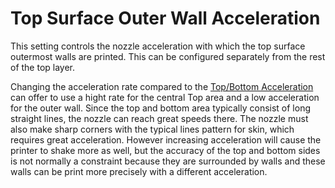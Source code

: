 Top Surface Outer Wall Acceleration
====
This setting controls the nozzle acceleration with which the top surface outermost walls are printed. This can be configured separately from the rest of the top layer.

Changing the acceleration rate compared to the [Top/Bottom Acceleration](acceleration_topbottom.md) can offer to use a hight rate for the central Top area and a low acceleration for the outer wall. Since the top and bottom area typically consist of long straight lines, the nozzle can reach great speeds there. The nozzle must also make sharp corners with the typical lines pattern for skin, which requires great acceleration. However increasing acceleration will cause the printer to shake more as well, but the accuracy of the top and bottom sides is not normally a constraint because they are surrounded by walls and these walls can be print more precisely with a different acceleration.